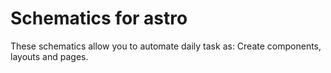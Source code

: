 # Schematics for astro

These schematics allow you to automate daily task as: Create components, layouts and pages.
